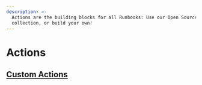 ```yaml
---
description: >-
  Actions are the building blocks for all Runbooks: Use our Open Source
  collection, or build your own!
---
```


# Actions

## [Custom Actions](create-custom-actions.md)

##
